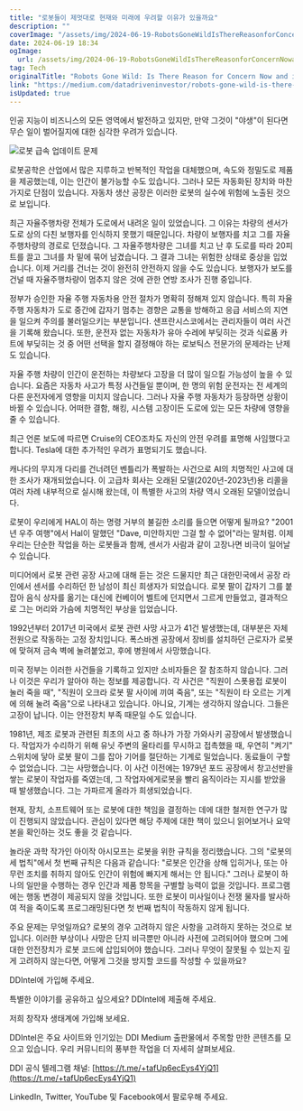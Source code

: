 ```yaml
---
title: "로봇들이 제멋대로 현재와 미래에 우려할 이유가 있을까요"
description: ""
coverImage: "/assets/img/2024-06-19-RobotsGoneWildIsThereReasonforConcernNowandintheFuture_0.png"
date: 2024-06-19 18:34
ogImage: 
  url: /assets/img/2024-06-19-RobotsGoneWildIsThereReasonforConcernNowandintheFuture_0.png
tag: Tech
originalTitle: "Robots Gone Wild: Is There Reason for Concern Now and in the Future?"
link: "https://medium.com/datadriveninvestor/robots-gone-wild-is-there-reason-for-concern-now-and-in-the-future-65cbf61cba7b"
isUpdated: true
---
```






인공 지능이 비즈니스의 모든 영역에서 발전하고 있지만, 만약 그것이 "야생"이 된다면 무슨 일이 벌어질지에 대한 심각한 우려가 있습니다.

![로봇 급속 업데이트 문제](/assets/img/2024-06-19-RobotsGoneWildIsThereReasonforConcernNowandintheFuture_0.png)

로봇공학은 산업에서 많은 지루하고 반복적인 작업을 대체했으며, 속도와 정밀도로 제품을 제공했는데, 이는 인간이 불가능할 수도 있습니다. 그러나 모든 자동화된 장치와 마찬가지로 단점이 있습니다. 자동차 생산 공장은 이러한 로봇의 실수에 위험에 노출된 것으로 보입니다.

최근 자율주행차량 전체가 도로에서 내려온 일이 있었습니다. 그 이유는 차량의 센서가 도로 상의 다친 보행자를 인식하지 못했기 때문입니다. 차량이 보행자를 치고 그를 자율주행차량의 경로로 던졌습니다. 그 자율주행차량은 그녀를 치고 난 후 도로를 따라 20피트를 끌고 그녀를 차 밑에 묶어 남겼습니다. 그 결과 그녀는 위험한 상태로 중상을 입었습니다. 이제 거리를 건너는 것이 완전히 안전하지 않을 수도 있습니다. 보행자가 보도를 건널 때 자율주행차량이 멈추지 않은 것에 관한 연방 조사가 진행 중입니다.

<div class="content-ad"></div>

정부가 승인한 자율 주행 자동차용 안전 절차가 명확히 정해져 있지 않습니다. 특히 자율 주행 자동차가 도로 중간에 갑자기 멈추는 경향은 교통을 방해하고 응급 서비스의 지연을 일으켜 주의를 불러일으키는 부분입니다. 샌프란시스코에서는 관리자들이 여러 사건을 기록해 왔습니다. 또한, 운전자 없는 자동차가 유아 수레에 부딪히는 것과 식료품 카트에 부딪히는 것 중 어떤 선택을 할지 결정해야 하는 로보틱스 전문가의 문제라는 난제도 있습니다.

자율 주행 차량이 인간이 운전하는 차량보다 고장을 더 많이 일으킬 가능성이 높을 수 있습니다. 요즘은 자동차 사고가 특정 사건들일 뿐이며, 한 명의 위험 운전자는 전 세계의 다른 운전자에게 영향을 미치지 않습니다. 그러나 자율 주행 자동차가 등장하면 상황이 바뀔 수 있습니다. 어떠한 결함, 해킹, 시스템 고장이든 도로에 있는 모든 차량에 영향을 줄 수 있습니다.

최근 언론 보도에 따르면 Cruise의 CEO조차도 자신의 안전 우려를 표명해 사임했다고 합니다. Tesla에 대한 추가적인 우려가 표명되기도 했습니다.

캐나다의 무지개 다리를 건너려던 벤틀리가 폭발하는 사건으로 AI의 치명적인 사고에 대한 조사가 재개되었습니다. 이 고급차 회사는 오래된 모델(2020년-2023년)용 리콜을 여러 차례 내부적으로 실시해 왔는데, 이 특별한 사고의 차량 역시 오래된 모델이었습니다.

<div class="content-ad"></div>

로봇이 우리에게 HAL이 하는 명령 거부의 불길한 소리를 들으면 어떻게 될까요? "2001년 우주 여행"에서 Hal이 말했던 "Dave, 미안하지만 그걸 할 수 없어"라는 말처럼. 이제 우리는 단순한 작업을 하는 로봇들과 함께, 센서가 사람과 같이 고장나면 비극이 일어날 수 있습니다.

미디어에서 로봇 관련 공장 사고에 대해 듣는 것은 드물지만 최근 대한민국에서 공장 라인에서 센서를 수리하던 한 남성이 최신 희생자가 되었습니다. 로봇 팔이 갑자기 그를 붙잡아 음식 상자를 옮기는 대신에 컨베이어 벨트에 던지면서 그르게 만들었고, 결과적으로 그는 머리와 가슴에 치명적인 부상을 입었습니다.

1992년부터 2017년 미국에서 로봇 관련 사망 사고가 41건 발생했는데, 대부분은 자체 전원으로 작동하는 고정 장치입니다. 폭스바겐 공장에서 장비를 설치하던 근로자가 로봇에 맞혀져 금속 벽에 눌려붙었고, 후에 병원에서 사망했습니다.

미국 정부는 이러한 사건들을 기록하고 있지만 소비자들은 잘 참조하지 않습니다. 그러나 이것은 우리가 알아야 하는 정보를 제공합니다. 각 사건은 "직원이 스폿용접 로봇이 눌러 죽을 때", "직원이 오크라 로봇 팔 사이에 끼여 죽음", 또는 "직원이 타 오르는 기계에 의해 눌려 죽음"으로 나타내고 있습니다. 아니요, 기계는 생각하지 않습니다. 그들은 고장이 납니다. 이는 안전장치 부족 때문일 수도 있습니다.

<div class="content-ad"></div>

1981년, 제조 로봇과 관련된 최초의 사고 중 하나가 가장 가와사키 공장에서 발생했습니다. 작업자가 수리하기 위해 유닛 주변의 울타리를 무시하고 접촉했을 때, 우연히 "켜기" 스위치에 닿아 로봇 팔이 그를 잡아 기어를 절단하는 기계로 밀었습니다. 동료들이 구할 수 없었습니다. 그는 사망했습니다. 이 사건 이전에는 1979년 포드 공장에서 창고선반을 쌓는 로봇이 작업자를 죽였는데, 그 작업자에게로봇을 빨리 움직이라는 지시를 받았을 때 발생했습니다. 그는 가파르게 올라가 희생되었습니다.

현재, 장치, 소프트웨어 또는 로봇에 대한 책임을 결정하는 데에 대한 철저한 연구가 많이 진행되지 않았습니다. 관심이 있다면 해당 주제에 대한 책이 있으니 읽어보거나 요약본을 확인하는 것도 좋을 것 같습니다.

놀라운 과학 작가인 아이작 아시모프는 로봇을 위한 규칙을 정리했습니다. 그의 "로봇의 세 법칙"에서 첫 번째 규칙은 다음과 같습니다: "로봇은 인간을 상해 입히거나, 또는 아무런 조치를 취하지 않아도 인간이 위험에 빠지게 해서는 안 됩니다." 그러나 로봇이 하나의 일만을 수행하는 경우 인간과 제품 항목을 구별할 능력이 없을 것입니다. 프로그램에는 행동 변경이 제공되지 않을 것입니다. 또한 로봇이 미사일이나 전쟁 물자를 발사하여 적을 죽이도록 프로그래밍된다면 첫 번째 법칙이 작동하지 않게 됩니다.

주요 문제는 무엇일까요? 로봇의 경우 고려하지 않은 사항을 고려하지 못하는 것으로 보입니다. 이러한 부상이나 사망은 단지 비극뿐만 아니라 사전에 고려되어야 했으며 그에 대한 안전장치가 로봇 코드에 삽입되어야 했습니다. 그러나 무엇이 잘못될 수 있는지 깊게 고려하지 않는다면, 어떻게 그것을 방지할 코드를 작성할 수 있을까요?

<div class="content-ad"></div>

DDIntel에 가입해 주세요.

특별한 이야기를 공유하고 싶으세요? DDIntel에 제출해 주세요.

저희 창작자 생태계에 가입해 보세요.

DDIntel은 주요 사이트와 인기있는 DDI Medium 출판물에서 주목할 만한 콘텐츠를 모으고 있습니다. 우리 커뮤니티의 풍부한 작업을 더 자세히 살펴보세요.

<div class="content-ad"></div>

DDI 공식 텔레그램 채널: [https://t.me/+tafUp6ecEys4YjQ1](https://t.me/+tafUp6ecEys4YjQ1)

LinkedIn, Twitter, YouTube 및 Facebook에서 팔로우해 주세요.